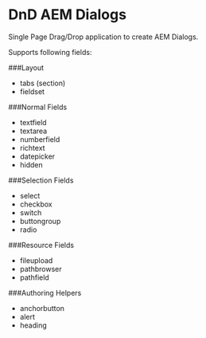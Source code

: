 # DnD AEM Dialogs 

Single Page Drag/Drop application to create AEM Dialogs.

Supports following fields:

###Layout

- tabs (section)
- fieldset

###Normal Fields

- textfield
- textarea
- numberfield
- richtext
- datepicker
- hidden

###Selection Fields

- select
- checkbox
- switch
- buttongroup
- radio

###Resource Fields

- fileupload
- pathbrowser
- pathfield

###Authoring Helpers

- anchorbutton
- alert
- heading
